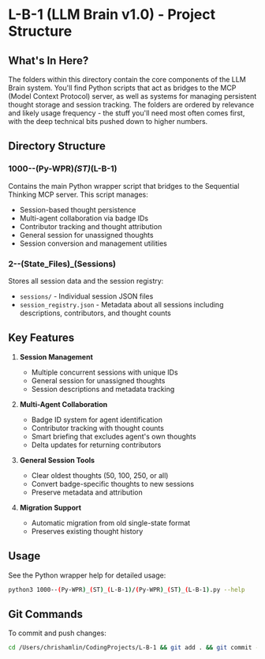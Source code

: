 # L-B-1 (LLM Brain v1.0) - Project Structure

## What's In Here?
The folders within this directory contain the core components of the LLM Brain system. You'll find Python scripts that act as bridges to the MCP (Model Context Protocol) server, as well as systems for managing persistent thought storage and session tracking. The folders are ordered by relevance and likely usage frequency - the stuff you'll need most often comes first, with the deep technical bits pushed down to higher numbers.

## Directory Structure

### 1000--(Py-WPR)_(ST)_(L-B-1)
Contains the main Python wrapper script that bridges to the Sequential Thinking MCP server. This script manages:
- Session-based thought persistence
- Multi-agent collaboration via badge IDs
- Contributor tracking and thought attribution
- General session for unassigned thoughts
- Session conversion and management utilities

### 2--(State_Files)_(Sessions)
Stores all session data and the session registry:
- `sessions/` - Individual session JSON files
- `session_registry.json` - Metadata about all sessions including descriptions, contributors, and thought counts

## Key Features

1. **Session Management**
   - Multiple concurrent sessions with unique IDs
   - General session for unassigned thoughts
   - Session descriptions and metadata tracking

2. **Multi-Agent Collaboration**
   - Badge ID system for agent identification
   - Contributor tracking with thought counts
   - Smart briefing that excludes agent's own thoughts
   - Delta updates for returning contributors

3. **General Session Tools**
   - Clear oldest thoughts (50, 100, 250, or all)
   - Convert badge-specific thoughts to new sessions
   - Preserve metadata and attribution

4. **Migration Support**
   - Automatic migration from old single-state format
   - Preserves existing thought history

## Usage

See the Python wrapper help for detailed usage:
```bash
python3 1000--(Py-WPR)_(ST)_(L-B-1)/(Py-WPR)_(ST)_(L-B-1).py --help
```

## Git Commands

To commit and push changes:
```bash
cd /Users/chrishamlin/CodingProjects/L-B-1 && git add . && git commit -m "Updated $(date '+%Y-%m-%d %H:%M')" && git push origin master
```
